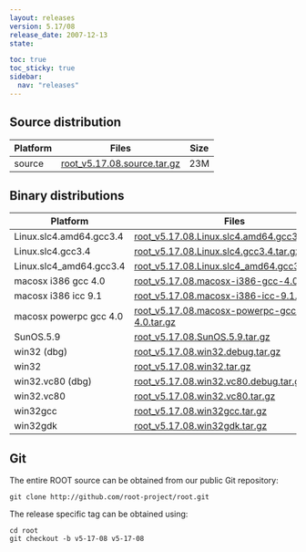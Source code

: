 ```yaml
---
layout: releases
version: 5.17/08
release_date: 2007-12-13
state:

toc: true
toc_sticky: true
sidebar:
  nav: "releases"
---
```



## Source distribution

| Platform       | Files | Size |
|-----------|-------|-----|
| source | [root_v5.17.08.source.tar.gz](https://root.cern.ch/download/root_v5.17.08.source.tar.gz) |  23M |


## Binary distributions

| Platform       | Files | Size |
|-----------|-------|-----|
| Linux.slc4.amd64.gcc3.4 | [root_v5.17.08.Linux.slc4.amd64.gcc3.4.tar.gz](https://root.cern.ch/download/root_v5.17.08.Linux.slc4.amd64.gcc3.4.tar.gz) |  44M |
| Linux.slc4.gcc3.4 | [root_v5.17.08.Linux.slc4.gcc3.4.tar.gz](https://root.cern.ch/download/root_v5.17.08.Linux.slc4.gcc3.4.tar.gz) |  41M |
| Linux.slc4_amd64.gcc3.4 | [root_v5.17.08.Linux.slc4_amd64.gcc3.4.tar.gz](https://root.cern.ch/download/root_v5.17.08.Linux.slc4_amd64.gcc3.4.tar.gz) |  43M |
| macosx i386 gcc 4.0 | [root_v5.17.08.macosx-i386-gcc-4.0.tar.gz](https://root.cern.ch/download/root_v5.17.08.macosx-i386-gcc-4.0.tar.gz) |  42M |
| macosx i386 icc 9.1 | [root_v5.17.08.macosx-i386-icc-9.1.tar.gz](https://root.cern.ch/download/root_v5.17.08.macosx-i386-icc-9.1.tar.gz) |  80M |
| macosx powerpc gcc 4.0 | [root_v5.17.08.macosx-powerpc-gcc-4.0.tar.gz](https://root.cern.ch/download/root_v5.17.08.macosx-powerpc-gcc-4.0.tar.gz) |  43M |
| SunOS.5.9 | [root_v5.17.08.SunOS.5.9.tar.gz](https://root.cern.ch/download/root_v5.17.08.SunOS.5.9.tar.gz) |  45M |
| win32 (dbg) | [root_v5.17.08.win32.debug.tar.gz](https://root.cern.ch/download/root_v5.17.08.win32.debug.tar.gz) |  79M |
| win32 | [root_v5.17.08.win32.tar.gz](https://root.cern.ch/download/root_v5.17.08.win32.tar.gz) |  41M |
| win32.vc80 (dbg) | [root_v5.17.08.win32.vc80.debug.tar.gz](https://root.cern.ch/download/root_v5.17.08.win32.vc80.debug.tar.gz) |  97M |
| win32.vc80 | [root_v5.17.08.win32.vc80.tar.gz](https://root.cern.ch/download/root_v5.17.08.win32.vc80.tar.gz) |  42M |
| win32gcc | [root_v5.17.08.win32gcc.tar.gz](https://root.cern.ch/download/root_v5.17.08.win32gcc.tar.gz) |  45M |
| win32gdk | [root_v5.17.08.win32gdk.tar.gz](https://root.cern.ch/download/root_v5.17.08.win32gdk.tar.gz) |  41M |



## Git
The entire ROOT source can be obtained from our public Git repository:

~~~
git clone http://github.com/root-project/root.git
~~~
The release specific tag can be obtained using:
~~~
cd root
git checkout -b v5-17-08 v5-17-08
~~~


